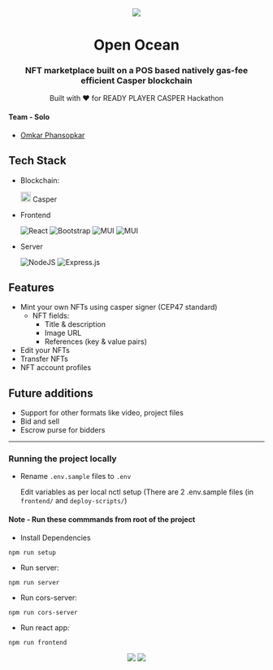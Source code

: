 <div align="center">
  <img src="https://user-images.githubusercontent.com/48476025/163529976-49c87490-d66d-401f-b2e6-a5e19a1edd55.png">
  <h1> Open Ocean </h1>
  <h3> NFT marketplace built on a POS based natively gas-fee efficient Casper blockchain </h3>
  Built with ❤️ for READY PLAYER CASPER Hackathon
</div>


#### Team - Solo
- [Omkar Phansopkar](https://github.com/OmkarPh)

## Tech Stack
- Blockchain:
  
  
  <img alt="Casper" src="https://user-images.githubusercontent.com/48476025/163530679-8b467f83-4f27-4221-82b4-d371813ebc6d.png" height="20" width="20"/> Casper


- Frontend


  <img alt="React" src="https://img.shields.io/badge/react%20-%2320232a.svg?&style=for-the-badge&logo=react&logoColor=%2361DAFB"/>
  <img alt="Bootstrap" src="https://img.shields.io/badge/bootstrap%20-%23563D7C.svg?&style=for-the-badge&logo=bootstrap&logoColor=white"/>
  <img alt="MUI" src="https://img.shields.io/badge/Material%20UI-007FFF?style=for-the-badge&logo=mui&logoColor=white"/> 
  <img alt="MUI" src="https://img.shields.io/badge/styled--components-DB7093?style=for-the-badge&logo=styled-components&logoColor=white"/>

- Server


  <img alt="NodeJS" src="https://img.shields.io/badge/node.js%20-%2343853D.svg?&style=for-the-badge&logo=node.js&logoColor=white"/> <img alt="Express.js" src="https://img.shields.io/badge/express.js%20-%23404d59.svg?&style=for-the-badge"/>


## Features
- Mint your own NFTs using casper signer  (CEP47 standard)
  - NFT fields:
    - Title & description
    - Image URL
    - References (key & value pairs)
- Edit your NFTs
- Transfer NFTs
- NFT account profiles


## Future additions
- Support for other formats like video, project files
- Bid and sell
- Escrow purse for bidders

<hr/>

### Running the project locally

- Rename ```.env.sample``` files to ```.env```
  
  
  Edit variables as per local nctl setup
  (There are 2 .env.sample files (in `frontend/` and `deploy-scripts/`)
 
 
#### Note - Run these commmands from root of the project
  
- Install Dependencies
```
npm run setup
```

- Run server:
```
npm run server
```


- Run cors-server:
```
npm run cors-server
```


- Run react app:
```
npm run frontend
```


<div align="center">
  <img src="https://forthebadge.com/images/badges/built-with-love.svg">
  <img src="https://forthebadge.com/images/badges/made-with-javascript.svg">
</div>